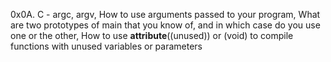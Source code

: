 0x0A. C - argc, argv, How to use arguments passed to your program, What are two prototypes of main that you know of, and in which case do you use one or the other, How to use __attribute__((unused)) or (void) to compile functions with unused variables or parameters

